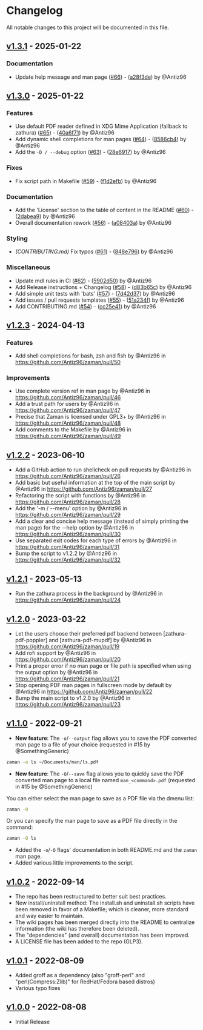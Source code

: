 # Changelog

All notable changes to this project will be documented in this file.

## [v1.3.1](https://github.com/Antiz96/zaman/releases/tag/v1.3.1) - 2025-01-22

### Documentation

- Update help message and man page ([#66](https://github.com/Antiz96/zaman/pull/66)) - ([a28f3de](https://github.com/Antiz96/zaman/commit/a28f3dee7c29169e03dfdde5999e6194072fbe80)) by @Antiz96

## [v1.3.0](https://github.com/Antiz96/zaman/releases/tag/v1.3.0) - 2025-01-22

### Features

- Use default PDF reader defined in XDG Mime Application (fallback to zathura) ([#65](https://github.com/Antiz96/zaman/pull/65)) - ([40a6f71](https://github.com/Antiz96/zaman/commit/40a6f719070afab8161e7e66ef81c4a1f582e2cf)) by @Antiz96
- Add dynamic shell completions for man pages ([#64](https://github.com/Antiz96/zaman/pull/64)) - ([8586cb4](https://github.com/Antiz96/zaman/commit/8586cb4fccb3ec03ee802e95ccf78dafb704f5be)) by @Antiz96
- Add the `-D / --debug` option ([#63](https://github.com/Antiz96/zaman/pull/63)) - ([28e6917](https://github.com/Antiz96/zaman/commit/28e69175c61b50293678a252c3bef2e7d312bc7d)) by @Antiz96

### Fixes

- Fix script path in Makefile ([#59](https://github.com/Antiz96/zaman/pull/59)) - ([f1d2efb](https://github.com/Antiz96/zaman/commit/f1d2efbf858ef5bdd48843caea189b31a95891ea)) by @Antiz96

### Documentation

- Add the 'License' section to the table of content in the README ([#60](https://github.com/Antiz96/zaman/pull/60)) - ([2dabea9](https://github.com/Antiz96/zaman/commit/2dabea9565bc5a530d055a7dd62d6433fc7b3621)) by @Antiz96
- Overall documentation rework ([#56](https://github.com/Antiz96/zaman/pull/56)) - ([a08403a](https://github.com/Antiz96/zaman/commit/a08403ad9d096a3a0745bdf31cf74e3fc8fac3b3)) by @Antiz96

### Styling

- *(CONTRIBUTING.md)* Fix typos ([#61](https://github.com/Antiz96/zaman/pull/61)) - ([848e796](https://github.com/Antiz96/zaman/commit/848e796331f4b271eeca4f05b6b8e663f23e6985)) by @Antiz96

### Miscellaneous

- Update mdl rules in CI ([#62](https://github.com/Antiz96/zaman/pull/62)) - ([5902d50](https://github.com/Antiz96/zaman/commit/5902d506cbfcc44a6b479bdb0de1ee37ed4aa65d)) by @Antiz96
- Add Release instructions + Changelog ([#58](https://github.com/Antiz96/zaman/pull/58)) - ([d83b65c](https://github.com/Antiz96/zaman/commit/d83b65c65d0727f8f52b8fe444db4c020f166fe3)) by @Antiz96
- Add simple unit tests with 'bats' ([#57](https://github.com/Antiz96/zaman/pull/57)) - ([7d42d37](https://github.com/Antiz96/zaman/commit/7d42d37d95cb8bfa876f65037ff09ab069214cc6)) by @Antiz96
- Add issues / pull requests templates ([#55](https://github.com/Antiz96/zaman/pull/55)) - ([51a234f](https://github.com/Antiz96/zaman/commit/51a234f71b1de71fa0d328b82ab29b82d0ad984d)) by @Antiz96
- Add CONTRIBUTING.md ([#54](https://github.com/Antiz96/zaman/pull/54)) - ([cc25e41](https://github.com/Antiz96/zaman/commit/cc25e4165098a34081664d8e1e058bcdf6484ffe)) by @Antiz96

## [v1.2.3](https://github.com/Antiz96/zaman/releases/tag/v1.2.3) - 2024-04-13

### Features

- Add shell completions for bash, zsh and fish by @Antiz96 in <https://github.com/Antiz96/zaman/pull/50>

### Improvements

- Use complete version ref in man page by @Antiz96 in <https://github.com/Antiz96/zaman/pull/46>
- Add a trust path for users by @Antiz96 in <https://github.com/Antiz96/zaman/pull/47>
- Precise that Zaman is licensed under GPL3+ by @Antiz96 in <https://github.com/Antiz96/zaman/pull/48>
- Add comments to the Makefile by @Antiz96 in <https://github.com/Antiz96/zaman/pull/49>

## [v1.2.2](https://github.com/Antiz96/zaman/releases/tag/v1.2.2) - 2023-06-10

- Add a GitHub action to run shellcheck on pull requests by @Antiz96 in <https://github.com/Antiz96/zaman/pull/26>
- Add basic but useful information at the top of the main script by @Antiz96 in <https://github.com/Antiz96/zaman/pull/27>
- Refactoring the script with functions by @Antiz96 in <https://github.com/Antiz96/zaman/pull/28>
- Add the '-m / --menu' option by @Antiz96 in <https://github.com/Antiz96/zaman/pull/29>
- Add a clear and concise help message (instead of simply printing the man page) for the --help option by @Antiz96 in <https://github.com/Antiz96/zaman/pull/30>
- Use separated exit codes for each type of errors by @Antiz96 in <https://github.com/Antiz96/zaman/pull/31>
- Bump the script to v1.2.2 by @Antiz96 in <https://github.com/Antiz96/zaman/pull/32>

## [v1.2.1](https://github.com/Antiz96/zaman/releases/tag/v1.2.1) - 2023-05-13

- Run the zathura process in the background by @Antiz96 in <https://github.com/Antiz96/zaman/pull/24>

## [v1.2.0](https://github.com/Antiz96/zaman/releases/tag/v1.2.0) - 2023-03-22

- Let the users choose their preferred pdf backend between [zathura-pdf-poppler] and [zathura-pdf-mupdf] by @Antiz96 in <https://github.com/Antiz96/zaman/pull/19>
- Add rofi support by @Antiz96 in <https://github.com/Antiz96/zaman/pull/20>
- Print a proper error if no man page or file path is specified when using the output option by @Antiz96 in <https://github.com/Antiz96/zaman/pull/21>
- Stop opening PDF man pages in fullscreen mode by default by @Antiz96 in <https://github.com/Antiz96/zaman/pull/22>
- Bump the main script to v1.2.0 by @Antiz96 in <https://github.com/Antiz96/zaman/pull/23>

## [v1.1.0](https://github.com/Antiz96/zaman/releases/tag/v1.1.0) - 2022-09-21

- **New feature**: The `-o`/`--output` flag allows you to save the PDF converted man page to a file of your choice (requested in #15 by @SomethingGeneric)

```bash
zaman -o ls ~/Documents/man/ls.pdf
```

- **New feature**: The `-O`/`--save` flag allows you to quickly save the PDF converted man page to a local file named `man_<command>.pdf` (requested in #15 by @SomethingGeneric)  

You can either select the man page to save as a PDF file via the dmenu list:

```bash
zaman -O
```

Or you can specify the man page to save as a PDF file directly in the command:

```bash
zaman -O ls
```

- Added the `-o`/`-O` flags' documentation in both README.md and the `zaman` man page.
- Added various little improvements to the script.

## [v1.0.2](https://github.com/Antiz96/zaman/releases/tag/v1.0.2) - 2022-09-14

- The repo has been restructured to better suit best practices.
- New install/uninstall method: The install.sh and uninstall.sh scripts have been removed in favor of a Makefile; which is cleaner, more standard and way easier to maintain.
- The wiki pages has been merged directly into the README to centralize information (the wiki has therefore been deleted).
- The "dependencies" (and overall) documentation has been improved.
- A LICENSE file has been added to the repo (GLP3).

## [v1.0.1](https://github.com/Antiz96/zaman/releases/tag/v1.0.1) - 2022-08-09

- Added groff as a dependency (also "groff-perl" and "perl(Compress:Zlib)" for RedHat/Fedora based distros)
- Various typo fixes

## [v1.0.0](https://github.com/Antiz96/zaman/releases/tag/v1.0.0) - 2022-08-08

- Initial Release

<!-- generated by git-cliff -->
